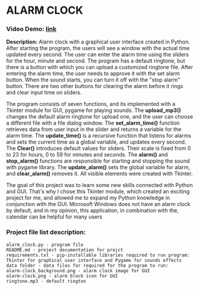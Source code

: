 # **ALARM CLOCK**
### **Video Demo:**  [link](https://youtu.be/NYL2NYzlfvU)

**Description:**
Alarm clock with a graphical user interface created in Python. After starting the program, the users will see a window with the actual time updated every second. The user can enter the alarm time using the sliders for the hour, minute and second. The program has a default ringtone, but there is a button with which you can upload a customized ringtone file. After entering the alarm time, the user needs to approve it with the set alarm button. When the sound starts, you can turn it off with the "stop alarm" button. There are two other buttons for clearing the alarm before it rings and clear input time on sliders.

The program consists of seven functions, and its implemented with a Tkinter module for GUI, pygame for playing sounds. The **upload_mp3()** changes the default alarm ringtone for upload one, and the user can choose a different file with a file dialog window. The **set_alarm_time()** function retrieves data from user input in the slider and returns a variable for the alarm time. The **update_time()** is a recursive function that listens for alarms and sets the current time as a global variable, and updates every second. The **Clear()** introduces default values ​​for sliders. Their scale is fixed from 0 to 23 for hours, 0 to 59 for minutes and seconds. The **alarm()** and **stop_alarm()** functions are responsible for starting and stopping the sound with pygame library. The **update_alarm()** sets the global variable for alarm, and **clear_alarm()** removes it. All visible elements were created with Tkinter.

The goal of this project was to learn some new skills connected with Python and GUI. That's why I chose this Tkinter module, which created an exciting project for me, and allowed me to expand my Python knowledge in conjunction with the GUI. Microsoft Windows does not have an alarm clock by default, and in my opinion, this application, in combination with the, calendar can be helpful for many users


### Project file list description:

    alarm_clock.py - program file
    README.md - project documentation for projct
    requirements.txt - pip-installable libraries required to run program: Tkinter for graphical user interface and Pygame for sounds effects
    data folder - data files for required for the program to run:
    alarm-clock_background.png - alarm clock image for GUI
    alarm-clock.png - alarm block icon for GUI
    ringtone.mp3 - default rington

